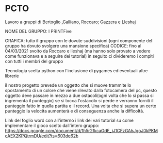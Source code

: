 # PCTO
Lavoro a gruppi di Bertoglio ,Galliano, Roccaro; Gazzera e Lleshaj

NOME DEL GRUPPO: I PRINTFive

GRAFICA: tutto il gruppo con le dovute suddivisioni (ogni componente del gruppo ha dovuto svolgere una mansione specifica)
CODICE: fino al 04/03/2021 svolto da Roccaro e lleshaj (ma hanno solo provato a vedere come funzionava e a seguire dei tutorial) in seguito ci divideremo i compiti con tutti i membri del gruppo

Tecnologia scelta python con l'inclusione di pygames ed eventuali altre librerie

il nostro progetto prevede un oggetto che si muove trammite lo spostamento di un colore che viene rilevato dalla fotocamera del pc, questo oggetto deve passare in mezzo a due ostacoli(ogni volta che lo si passa si ingrementa il punteggio) se si tocca l'ostacolo si perde e verranno forniti il punteggio fatto in quella partita e il record. Una volta che si supera un certo punteggio la velocita aumenterà e di conseguenza anche la difficoltà.

Link del foglio word con all'interno i link dei vari tutorial su come implementare il gioco scelto dall'intero gruppo: https://docs.google.com/document/d/1h5r2fkcaGdE_jJ1CFzGAhJgoJ0kPKMcAEX2KPQtrmDU/edit?ts=603de62b
